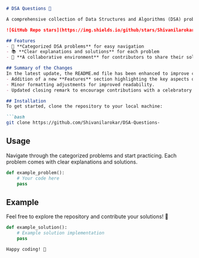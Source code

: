 ```markdown
# DSA Questions 🤖

A comprehensive collection of Data Structures and Algorithms (DSA) problems to help developers and learners practice and enhance their coding skills through a variety of algorithmic challenges.

![GitHub Repo stars](https://img.shields.io/github/stars/Shivanilarokar/DSA-Questions-) ![GitHub forks](https://img.shields.io/github/forks/Shivanilarokar/DSA-Questions-) ![GitHub issues](https://img.shields.io/github/issues/Shivanilarokar/DSA-Questions-)

## Features
- 🚀 **Categorized DSA problems** for easy navigation
- 📚 **Clear explanations and solutions** for each problem
- 🎉 **A collaborative environment** for contributors to share their solutions

## Summary of the Changes
In the latest update, the README.md file has been enhanced to improve clarity and engagement. Notable changes include:
- Addition of a new **Features** section highlighting the key aspects of the repository.
- Minor formatting adjustments for improved readability.
- Updated closing remark to encourage contributions with a celebratory emoji.

## Installation
To get started, clone the repository to your local machine:

```bash
git clone https://github.com/Shivanilarokar/DSA-Questions-
```

## Usage
Navigate through the categorized problems and start practicing. Each problem comes with clear explanations and solutions.

```python
def example_problem():
    # Your code here
    pass
```

## Example
Feel free to explore the repository and contribute your solutions! 🎉

```python
def example_solution():
    # Example solution implementation
    pass
```

```
Happy coding! 🚀
```
```